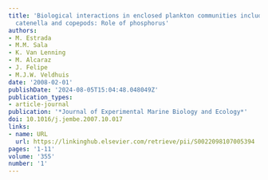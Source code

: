 ```yaml
---
title: 'Biological interactions in enclosed plankton communities including Alexandrium
  catenella and copepods: Role of phosphorus'
authors:
- M. Estrada
- M.M. Sala
- K. Van Lenning
- M. Alcaraz
- J. Felipe
- M.J.W. Veldhuis
date: '2008-02-01'
publishDate: '2024-08-05T15:04:48.048049Z'
publication_types:
- article-journal
publication: '*Journal of Experimental Marine Biology and Ecology*'
doi: 10.1016/j.jembe.2007.10.017
links:
- name: URL
  url: https://linkinghub.elsevier.com/retrieve/pii/S0022098107005394
pages: '1-11'
volume: '355'
number: '1'
---
```

